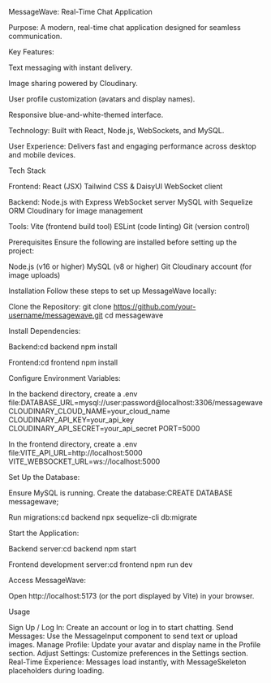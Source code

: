 MessageWave: Real-Time Chat Application





Purpose: A modern, real-time chat application designed for seamless communication.



Key Features:





Text messaging with instant delivery.



Image sharing powered by Cloudinary.



User profile customization (avatars and display names).



Responsive blue-and-white-themed interface.



Technology: Built with React, Node.js, WebSockets, and MySQL.



User Experience: Delivers fast and engaging performance across desktop and mobile devices.

Tech Stack

Frontend:
React (JSX)
Tailwind CSS & DaisyUI
WebSocket client


Backend:
Node.js with Express
WebSocket server
MySQL with Sequelize ORM
Cloudinary for image management


Tools:
Vite (frontend build tool)
ESLint (code linting)
Git (version control)



Prerequisites
Ensure the following are installed before setting up the project:

Node.js (v16 or higher)
MySQL (v8 or higher)
Git
Cloudinary account (for image uploads)

Installation
Follow these steps to set up MessageWave locally:

Clone the Repository:
git clone https://github.com/your-username/messagewave.git
cd messagewave


Install Dependencies:

Backend:cd backend
npm install


Frontend:cd frontend
npm install




Configure Environment Variables:

In the backend directory, create a .env file:DATABASE_URL=mysql://user:password@localhost:3306/messagewave
CLOUDINARY_CLOUD_NAME=your_cloud_name
CLOUDINARY_API_KEY=your_api_key
CLOUDINARY_API_SECRET=your_api_secret
PORT=5000


In the frontend directory, create a .env file:VITE_API_URL=http://localhost:5000
VITE_WEBSOCKET_URL=ws://localhost:5000




Set Up the Database:

Ensure MySQL is running.
Create the database:CREATE DATABASE messagewave;


Run migrations:cd backend
npx sequelize-cli db:migrate




Start the Application:

Backend server:cd backend
npm start


Frontend development server:cd frontend
npm run dev




Access MessageWave:

Open http://localhost:5173 (or the port displayed by Vite) in your browser.



Usage

Sign Up / Log In: Create an account or log in to start chatting.
Send Messages: Use the MessageInput component to send text or upload images.
Manage Profile: Update your avatar and display name in the Profile section.
Adjust Settings: Customize preferences in the Settings section.
Real-Time Experience: Messages load instantly, with MessageSkeleton placeholders during loading.

